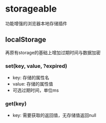 # storageable
功能增强的浏览器本地存储插件

## localStorage
再原有storage的基础上增加过期时间与数据加密
### set(key, value, ?expired)
- key: 存储的属性名
- value: 存储的属性值
- 可选过期时间，单位ms

### get(key)
- key: 需要获取的返回值，无存储值返回null

